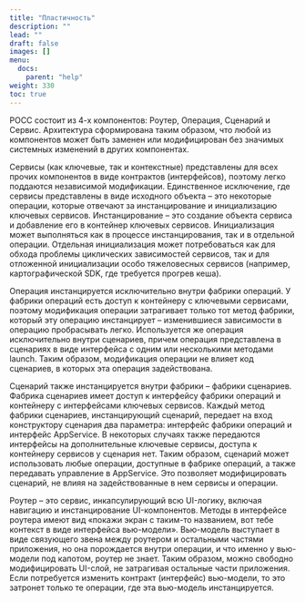 ```yaml
---
title: "Пластичность"
description: ""
lead: ""
draft: false
images: []
menu:
  docs:
    parent: "help"
weight: 330
toc: true
---
```


РОСС состоит из 4-х компонентов: Роутер, Операция, Сценарий и Сервис. Архитектура сформирована таким образом, что любой из компонентов может быть заменен или модифицирован без значимых системных изменений в других компонентах.

Сервисы (как ключевые, так и контекстные) представлены для всех прочих компонентов в виде контрактов (интерфейсов), поэтому легко поддаются независимой модификации. Единственное исключение, где сервисы представлены в виде исходного объекта – это некоторые операции, которые отвечают за инстанцирование и инициализацию ключевых сервисов. Инстанцирование – это создание объекта сервиса и добавление его в контейнер ключевых сервисов. Инициализация может выполняться как в процессе инстанцирования, так и в отдельной операции. Отдельная инициализация может потребоваться как для обхода проблемы циклических зависимостей сервисов, так и для отложенной инициализации особо тяжеловесных сервисов (например, картографической SDK, где требуется прогрев кеша).

Операция инстанцируется исключительно внутри фабрики операций. У фабрики операций есть доступ к контейнеру с ключевыми сервисами, поэтому модификация операции затрагивает только тот метод фабрики, который эту операцию инстанцирует – изменившиеся зависимости в операцию пробрасывать легко. Используется же операция исключительно внутри сценариев, причем операция представлена в сценариях в виде интерфейса с одним или несколькими методами launch. Таким образом, модификация операции не влияет код сценариев, в которых эта операция задействована.

Сценарий также инстанцируется внутри фабрики – фабрики сценариев. Фабрика сценариев имеет доступ к интерфейсу фабрики операций и контейнеру с интерфейсами ключевых сервисов. Каждый метод фабрики сценариев, инстанцирующий сценарий, передает на вход конструктору сценария два параметра: интерфейс фабрики операций и интерфейс AppService. В некоторых случаях также передаются интерфейсы на дополнительные ключевые сервисы, доступа к контейнеру сервисов у сценария нет. Таким образом, сценарий может использовать любые операции, доступные в фабрике операций, а также передавать управление в AppService. Это позволяет модифицировать сценарий, не влияя на задействованные в нем сервисы и операции.

Роутер – это сервис, инкапсулирующий всю UI-логику, включая навигацию и инстанцирование UI-компонентов. Методы в интерфейсе роутера имеют вид «покажи экран с таким-то названием, вот тебе контекст в виде интерфейса вью-модели». Вью-модель выступает в виде связующего звена между роутером и остальными частями приложения, но она порождается внутри операции, и что именно у вью-модели под капотом, роутер не знает. Таким образом, можно свободно модифицировать UI-слой, не затрагивая остальные части приложения. Если потребуется изменить контракт (интерфейс) вью-модели, то это затронет только те операции, где эта вью-модель инстанцируется.

